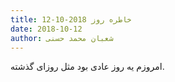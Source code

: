 ```yaml
---
title: خاطره روز 2018-10-12
date: 2018-10-12
author: شعبان محمد حسنی
---
```


امروزم یه روز عادی بود مثل روزای گذشته.